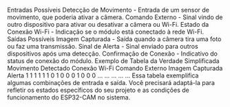 Entradas Possíveis
Detecção de Movimento - Entrada de um sensor de movimento, que poderia ativar a câmera.
Comando Externo - Sinal vindo de outro dispositivo para ativar ou desativar a câmera ou Wi-Fi.
Estado da Conexão Wi-Fi - Indicação se o módulo está conectado à rede Wi-Fi.
Saídas Possíveis
Imagem Capturada - Saída quando a câmera tira uma foto ou faz uma transmissão.
Sinal de Alerta - Sinal enviado para outros dispositivos após uma detecção.
Confirmação de Conexão - Indicativo do status de conexão do módulo.
Exemplo de Tabela da Verdade Simplificada
Movimento Detectado	Conexão Wi-Fi	Comando Externo	Imagem Capturada	Alerta
1	1	1	1	1
1	0	1	0	0
0	1	0	0	0
...	...	...	...	...
Essa tabela exemplifica algumas combinações de entrada e saída. Você precisará adaptá-la para refletir os estados específicos do seu projeto e as condições de funcionamento do ESP32-CAM no sistema.






